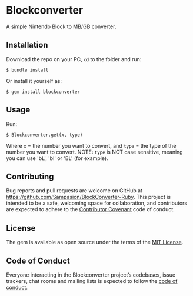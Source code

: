 # Blockconverter

A simple Nintendo Block to MB/GB converter.

## Installation

Download the repo on your PC, `cd` to the folder and run:

    $ bundle install

Or install it yourself as:

    $ gem install blockconverter

## Usage

Run:

    $ Blockconverter.get(x, type)
Where `x` = the number you want to convert, and `type` = the type of the number you want to convert.
NOTE: `type` is NOT case sensitive, meaning you can use 'bL', 'bl' or 'BL' (for example).

## Contributing

Bug reports and pull requests are welcome on GitHub at https://github.com/Sampasion/BlockConverter-Ruby. This project is intended to be a safe, welcoming space for collaboration, and contributors are expected to adhere to the [Contributor Covenant](http://contributor-covenant.org) code of conduct.

## License

The gem is available as open source under the terms of the [MIT License](https://opensource.org/licenses/MIT).

## Code of Conduct

Everyone interacting in the Blockconverter project’s codebases, issue trackers, chat rooms and mailing lists is expected to follow the [code of conduct](https://github.com/Sampasion/BlockConverter-Ruby/blob/master/CODE_OF_CONDUCT.md).
